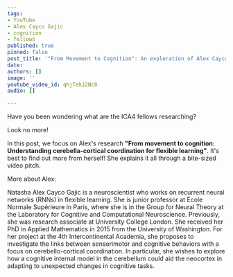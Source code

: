 ```yaml
---
tags:
- YouTube
- Alex Cayco Gajic
- cognition
- fellows
published: true
pinned: false
post_title: '"From Movement to Cognition": An exploration of Alex Cayco Gajic''s Research'
date: 
authors: []
image: ''
youtube_video_id: qhjTekJ2Nc0
audio: []

---
```

Have you been wondering what are the ICA4 fellows researching?

Look no more!

In this post, we focus on Alex's research **"From movement to cognition: Understanding cerebella-cortical coordination for flexible learning"**. It's best to find out more from herself! She explains it all through a bite-sized video pitch.

More about Alex:

Natasha Alex Cayco Gajic is a neuroscientist who works on recurrent neural networks (RNNs) in flexible learning. She is junior professor at École Normale Supérieure in Paris, where she is in the Group for Neural Theory at the Laboratory for Cognitive and Computational Neuroscience. Previously, she was research associate at University College London. She received her PhD in Applied Mathematics in 2015 from the University of Washington. For her project at the 4th Intercontinental Academia, she proposes to investigate the links between sensorimotor and cognitive behaviors with a focus on cerebello-cortical coordination. In particular, she wishes to explore how a cognitive internal model in the cerebellum could aid the neocortex in adapting to unexpected changes in cognitive tasks.